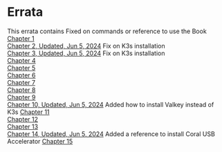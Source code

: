 # Errata
This errata contains Fixed on commands or reference to use the Book  
[Chapter 1](ch1.md)  
[Chapter 2, Updated, Jun 5, 2024](ch2.md) Fix on K3s installation  
[Chapter 3, Updated, Jun 5, 2024](ch3.md) Fix on K3s installation  
[Chapter 4](ch4.md)  
[Chapter 5](ch5.md)  
[Chapter 6](ch6.md)  
[Chapter 7](ch7.md)  
[Chapter 8](ch8.md)  
[Chapter 9](ch9.md)  
[Chapter 10, Updated, Jun 5, 2024](ch10.md) Added how to install Valkey instead of K3s 
[Chapter 11](ch11.md)  
[Chapter 12](ch12.md)  
[Chapter 13](ch13.md)  
[Chapter 14, Updated, Jun 5, 2024](ch14.md) Added a reference to install Coral USB Accelerator 
[Chapter 15](ch15.md)  